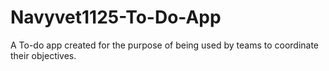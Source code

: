 # Navyvet1125-To-Do-App
A To-do app created for the purpose of being used by teams to coordinate their objectives. 
